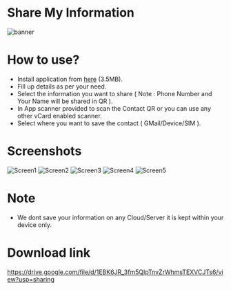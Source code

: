 # Share My Information
![banner](https://user-images.githubusercontent.com/100338428/177486536-74279f54-58ca-4acb-94ae-09f06ada2dbf.jpg)

# How to use?
* Install application from <a href="https://drive.google.com/file/d/1EBK6JR_3fm5QIpTnvZrWhmsTEXVCJTs6/view?usp=sharing">here</a> (3.5MB).
* Fill up details as per your need.
* Select the information you want to share ( Note : Phone Number and Your Name will be shared in QR ).
* In App scanner provided to scan the Contact QR or you can use any other vCard enabled scanner.
* Select where you want to save the contact ( GMail/Device/SIM ).
# Screenshots
![Screen1](https://user-images.githubusercontent.com/100338428/177472978-d01a92e9-bcea-447a-a6f6-e7d0919c3599.jpg)
![Screen2](https://user-images.githubusercontent.com/100338428/177473011-d966fe51-6f33-4c0b-af46-4f25870be657.jpg) 
![Screen3](https://user-images.githubusercontent.com/100338428/177473034-8a65821d-10c1-4b8f-bdbf-7a0a7eb38c20.jpg)
![Screen4](https://user-images.githubusercontent.com/100338428/177473056-81960aef-7d94-4a78-b5ac-b04708a00394.jpg)
![Screen5](https://user-images.githubusercontent.com/100338428/177473077-c48c67a2-8ca0-41ed-bbaa-c787c7bc9762.jpg)

# Note
* We dont save your information on any Cloud/Server it is kept within your device only.
# Download link
https://drive.google.com/file/d/1EBK6JR_3fm5QIpTnvZrWhmsTEXVCJTs6/view?usp=sharing
